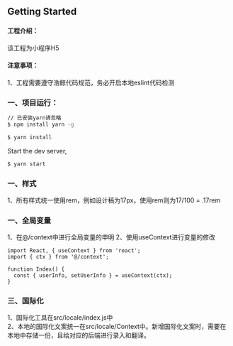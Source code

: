 ## Getting Started

#### 工程介绍：
该工程为小程序H5

#### 注意事项：
1、工程需要遵守浩鲸代码规范，务必开启本地eslint代码检测



### 一、项目运行：

```bash
// 已安装yarn请忽略
$ npm install yarn -g
```

```bash
$ yarn install
```

Start the dev server,

```bash
$ yarn start
```

### 一、样式
1、所有样式统一使用rem，例如设计稿为17px，使用rem则为17/100 = .17rem
### 一、全局变量
1、在@/context中进行全局变量的申明
2、使用useContext进行变量的修改
```
import React, { useContext } from 'react';
import { ctx } from '@/context';

function Index() {
  const { userInfo, setUserInfo } = useContext(ctx);
}
```
### 三、国际化
1、国际化工具在src/locale/index.js中<br />
2、本地的国际化文案统一在src/locale/Context中。新增国际化文案时，需要在本地中存储一份，且给对应的后端进行录入和翻译。

